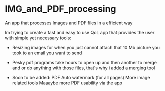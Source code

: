# IMG_and_PDF_processing
An app that processes Images and PDF files in a efficient way

Im trying to create a fast and easy to use QoL app that provides the user with simple yet necessary tools:
- Resizing images for when you just cannot attach that 10 Mb picture you took to an email you want to send
- Pesky pdf programs take hours to open up and then another to merge and or do anything with those files, that's why i added a merging tool

- Soon to be added:
PDF Auto watermark (for all pages)
More image related tools
Maaaybe more PDF usability via the app
